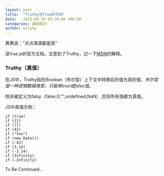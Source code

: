 ```yaml
---
layout: post
title:  "Truthy与True的不同"
date:   2018-04-10 09:30:00 +00:00
categories: 基础知识
author: onlyhy
---
```


黄黄说：“点点滴滴都是真”

读Vue.js的官方文档，注意到了Truthy，记一下[MDN](https://developer.mozilla.org/zh-CN/docs/Glossary/Truthy)的解释。

### Truthy（真值）

在JS中，Truthy指在Boolean（布尔型）上下文中转换后的值为真的值，*布尔型是一种逻辑数据类型，只能有true或false值*。

除非被定义为falsy（false,0,"",undefined,NaN）,否则所有值都为真值。

JS中真值示例：

    if (true)
    if ({})
    if ([])
    if (42)
    if ("foo")
    if (new Date())
    if (-42)
    if (3.14)
    if (-3.14)
    if (Infinity)
    if (-Infinity)



To Be Continued…